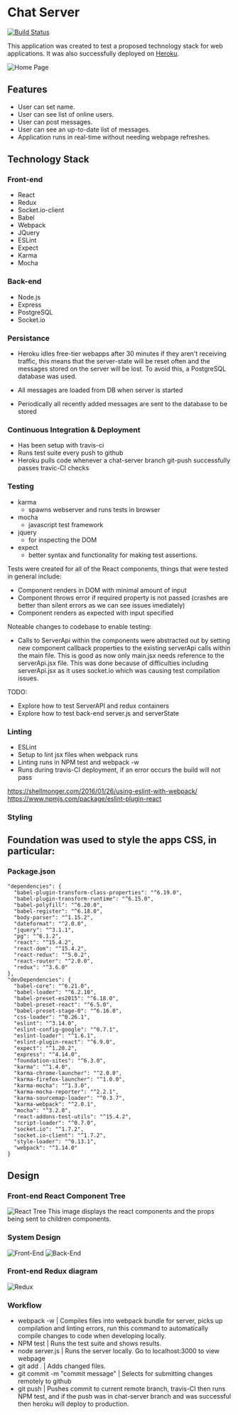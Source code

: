 # Chat Server

[![Build Status](https://travis-ci.org/t-rappos/auction-system.svg?branch=chat-server)](https://travis-ci.org/t-rappos/auction-system)

This application was created to test a proposed technology stack for web applications.
It was also successfully deployed on [Heroku](https://chat-server-t-rappos.herokuapp.com/#/?_k=32gzvg).

![Home Page](chat-server-images/home.PNG)

## Features
- User can set name.
- User can see list of online users.
- User can post messages.
- User can see an up-to-date list of messages.
- Application runs in real-time without needing webpage refreshes.

## Technology Stack

### Front-end
- React
- Redux
- Socket.io-client
- Babel
- Webpack
- JQuery
- ESLint
- Expect
- Karma
- Mocha

### Back-end
- Node.js
- Express
- PostgreSQL
- Socket.io

### Persistance
- Heroku idles free-tier webapps after 30 minutes if they aren't receiving traffic, this means that the server-state will be reset often and the messages stored on the server will be lost. To avoid this, a PostgreSQL database was used.

- All messages are loaded from DB when server is started
- Periodically all recently added messages are sent to the database to be stored

### Continuous Integration & Deployment
  - Has been setup with travis-ci
  - Runs test suite every push to github
  - Heroku pulls code whenever a chat-server branch git-push successfully passes travic-CI checks

### Testing
- karma
  - spawns webserver and runs tests in browser
- mocha
  - javascript test framework
- jquery
  - for inspecting the DOM
- expect
  - better syntax and functionality for making test assertions.


Tests were created for all of the React components, things that were tested in general include:
- Component renders in DOM with minimal amount of input
- Component throws error if required property is not passed (crashes are better than silent errors as we can see issues imediately)
- Component renders as expected with input specified

Noteable changes to codebase to enable testing:
- Calls to ServerApi within the components were abstracted out by setting new component callback properties to the existing serverApi calls within the main file. This is good as now only main.jsx needs reference to the serverApi.jsx file. This was done because of difficulties including serverApi.jsx as it uses socket.io which was causing test compilation issues.

TODO:
  - Explore how to test ServerAPI and redux containers
  - Explore how to test back-end server.js and serverState

### Linting
- ESLint
- Setup to lint jsx files when webpack runs
- Linting runs in NPM test and webpack -w
- Runs during travis-CI deployment, if an error occurs the build will not pass

https://shellmonger.com/2016/01/26/using-eslint-with-webpack/
https://www.npmjs.com/package/eslint-plugin-react

### Styling
Foundation was used to style the apps CSS, in particular:
-

### Package.json

```
"dependencies": {
  "babel-plugin-transform-class-properties": "^6.19.0",
  "babel-plugin-transform-runtime": "^6.15.0",
  "babel-polyfill": "^6.20.0",
  "babel-register": "^6.18.0",
  "body-parser": "^1.15.2",
  "dateformat": "^2.0.0",
  "jquery": "^3.1.1",
  "pg": "^6.1.2",
  "react": "^15.4.2",
  "react-dom": "^15.4.2",
  "react-redux": "^5.0.2",
  "react-router": "^2.0.0",
  "redux": "^3.6.0"
},
"devDependencies": {
  "babel-core": "^6.21.0",
  "babel-loader": "^6.2.10",
  "babel-preset-es2015": "^6.18.0",
  "babel-preset-react": "^6.5.0",
  "babel-preset-stage-0": "^6.16.0",
  "css-loader": "^0.26.1",
  "eslint": "^3.14.0",
  "eslint-config-google": "^0.7.1",
  "eslint-loader": "^1.6.1",
  "eslint-plugin-react": "^6.9.0",
  "expect": "^1.20.2",
  "express": "^4.14.0",
  "foundation-sites": "^6.3.0",
  "karma": "^1.4.0",
  "karma-chrome-launcher": "^2.0.0",
  "karma-firefox-launcher": "^1.0.0",
  "karma-mocha": "^1.3.0",
  "karma-mocha-reporter": "^2.2.1",
  "karma-sourcemap-loader": "^0.3.7",
  "karma-webpack": "^2.0.1",
  "mocha": "^3.2.0",
  "react-addons-test-utils": "^15.4.2",
  "script-loader": "^0.7.0",
  "socket.io": "^1.7.2",
  "socket.io-client": "^1.7.2",
  "style-loader": "^0.13.1",
  "webpack": "^1.14.0"
}
```

## Design

### Front-end React Component Tree
![React Tree](chat-server-images/prop-tree.PNG)
This image displays the react components and the props being sent to children components.

### System Design
![Front-End](chat-server-images/front-end.PNG)
![Back-End](chat-server-images/back-end.PNG)

### Front-end Redux diagram
![Redux](chat-server-images/redux.PNG)

### Workflow
- webpack -w | Compiles files into webpack bundle for server, picks up compilation and linting errors, run this command to automatically compile changes to code when developing locally.
- NPM test | Runs the test suite and shows results.
- node server.js | Runs the server locally. Go to localhost:3000 to view webpage
- git add . | Adds changed files.
- git commit -m "commit message" | Selects for submitting changes remotely to github
- git push | Pushes commit to current remote branch, travis-CI then runs NPM test, and if the push was in chat-server branch and was successful then heroku will deploy to production.

